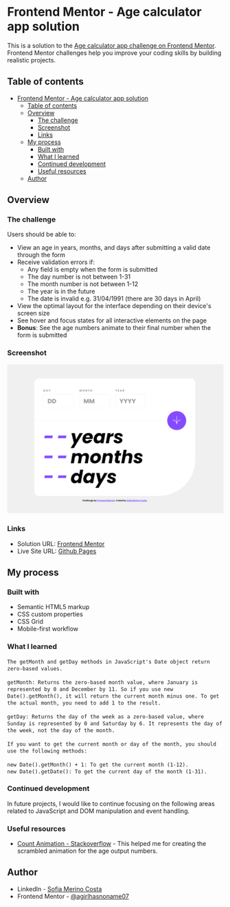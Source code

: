 # Frontend Mentor - Age calculator app solution

This is a solution to the [Age calculator app challenge on Frontend Mentor](https://www.frontendmentor.io/challenges/age-calculator-app-dF9DFFpj-Q). Frontend Mentor challenges help you improve your coding skills by building realistic projects. 

## Table of contents

- [Frontend Mentor - Age calculator app solution](#frontend-mentor---age-calculator-app-solution)
  - [Table of contents](#table-of-contents)
  - [Overview](#overview)
    - [The challenge](#the-challenge)
    - [Screenshot](#screenshot)
    - [Links](#links)
  - [My process](#my-process)
    - [Built with](#built-with)
    - [What I learned](#what-i-learned)
    - [Continued development](#continued-development)
    - [Useful resources](#useful-resources)
  - [Author](#author)

## Overview

### The challenge

Users should be able to:

- View an age in years, months, and days after submitting a valid date through the form
- Receive validation errors if:
  - Any field is empty when the form is submitted
  - The day number is not between 1-31
  - The month number is not between 1-12
  - The year is in the future
  - The date is invalid e.g. 31/04/1991 (there are 30 days in April)
- View the optimal layout for the interface depending on their device's screen size
- See hover and focus states for all interactive elements on the page
- **Bonus**: See the age numbers animate to their final number when the form is submitted

### Screenshot

![](./solution/screenshot.png)

### Links

- Solution URL: [Frontend Mentor](https://www.frontendmentor.io/solutions/age-calculator-app-RmRVJURaNL)
- Live Site URL: [Github Pages](https://sophie-mc-dev.github.io/age-calculator-app/)

## My process

### Built with

- Semantic HTML5 markup
- CSS custom properties
- CSS Grid
- Mobile-first workflow


### What I learned

```getDate()
The getMonth and getDay methods in JavaScript's Date object return zero-based values.

getMonth: Returns the zero-based month value, where January is represented by 0 and December by 11. So if you use new Date().getMonth(), it will return the current month minus one. To get the actual month, you need to add 1 to the result.

getDay: Returns the day of the week as a zero-based value, where Sunday is represented by 0 and Saturday by 6. It represents the day of the week, not the day of the month.

If you want to get the current month or day of the month, you should use the following methods:

new Date().getMonth() + 1: To get the current month (1-12).
new Date().getDate(): To get the current day of the month (1-31).
```

### Continued development

In future projects, I would like to continue focusing on the following areas related to JavaScript and DOM manipulation and event handling.

### Useful resources

- [Count Animation - Stackoverflow](https://stackoverflow.com/questions/16994662/count-animation-from-number-a-to-b) - This helped me for creating the scrambled animation for the age output numbers.

## Author

- LinkedIn - [Sofia Merino Costa](https://www.linkedin.com/in/sofia-m-costa/)
- Frontend Mentor - [@agirlhasnoname07](https://www.frontendmentor.io/profile/agirlhasnoname07)
